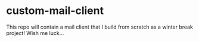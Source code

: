 # custom-mail-client

This repo will contain a mail client that I build from scratch as a winter break project! Wish me luck...

